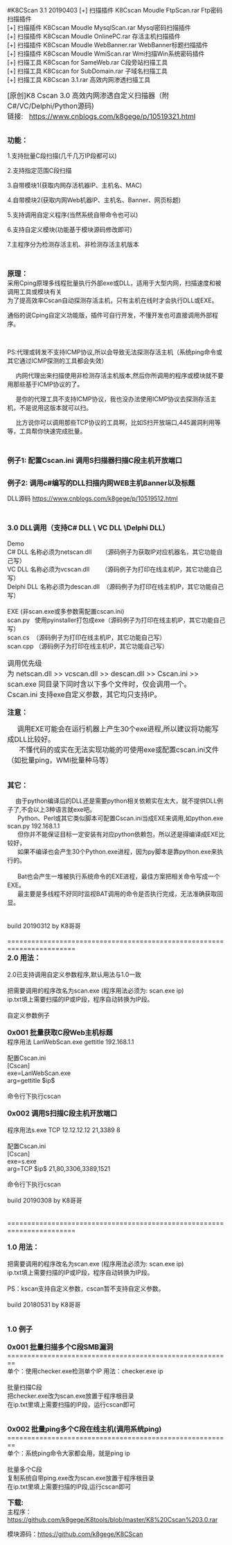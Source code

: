 #K8CScan 3.1 20190403
[+] 扫描插件 K8Cscan Moudle FtpScan.rar Ftp密码扫描插件<br>
[+] 扫描插件 K8Cscan Moudle MysqlScan.rar Mysql密码扫描插件<br>
[+] 扫描插件 K8Cscan Moudle OnlinePC.rar 存活主机扫描插件<br>
[+] 扫描插件 K8Cscan Moudle WebBanner.rar WebBanner标题扫描插件<br>
[+] 扫描插件 K8Cscan Moudle WmiScan.rar Wmi扫描Win系统密码插件<br>
[+] 扫描工具 K8Cscan for SameWeb.rar C段旁站扫描工具<br>
[+] 扫描工具 K8Cscan for SubDomain.rar 子域名扫描工具<br>
[+] 扫描工具 K8Cscan 3.1.rar 高效内网渗透扫描工具<br>

<p><span style="font-size: 16px;">[原创]K8 Cscan 3.0 高效内网渗透自定义扫描器（附C#/VC/Delphi/Python源码) </span><br /><span style="font-size: 16px;">链接:&nbsp;&nbsp; <a href="https://www.cnblogs.com/k8gege/p/10519321.html" target="_blank">https://www.cnblogs.com/k8gege/p/10519321.html</a></span></p>
<p><br /><strong><span style="font-size: 16px;">功能：</span></strong></p>
<p>1.支持批量C段扫描(几千几万IP段都可以)</p>
<p>2.支持指定范围C段扫描</p>
<p>3.自带模块1(获取内网存活机器IP、主机名、MAC)</p>
<p>4.自带模块2(获取内网Web机器IP、主机名、Banner、网页标题)</p>
<p>5.支持调用自定义程序(当然系统自带命令也可以)</p>
<p>6.支持自定义模块(功能基于模块源码修改即可)</p>
<p>7.主程序分为检测存活主机、非检测存活主机版本</p>
<p>&nbsp;</p>
<p><span style="font-size: 16px;"><strong>原理：</strong></span><br />采用Cping原理多线程批量执行外部exe或DLL，适用于大型内网，扫描速度和被调用工具或模块有关<br />为了提高效率Cscan自动探测存活主机，只有主机在线时才会执行DLL或EXE。</p>
<p>通俗的说Cping自定义功能版，插件可自行开发，不懂开发也可直接调用外部程序。</p>
<p>&nbsp;</p>
<p>PS:代理或转发不支持ICMP协议,所以会导致无法探测存活主机（系统ping命令或其它通过ICMP探测的工具都会失效）</p>
<p>&nbsp;&nbsp;&nbsp;&nbsp; 内网代理出来扫描使用非检测存活主机版本,然后你所调用的程序或模块就不要用那些基于ICMP协议的了。</p>
<p>&nbsp;&nbsp;&nbsp;&nbsp; 是你的代理工具不支持ICMP协议，我也没办法使用ICMP协议去探测存活主机，不是说用这版本就可以扫。</p>
<p>&nbsp;&nbsp;&nbsp;&nbsp; 比方说你可以调用那些TCP协议的工具啊，比如S扫开放端口,445漏洞利用等等，工具帮你快速完成批量。</p>
<p>&nbsp;</p>
<p><span style="font-size: 16px;"><strong>例子1: 配置Cscan.ini 调用S扫描器扫描C段主机开放端口</strong></span></p>
<p><img src="https://img2018.cnblogs.com/blog/1463611/201903/1463611-20190312200210710-22698312.png" alt="" /></p>
<p><strong><span style="font-size: 16px;">例子2: 调用c#编写的DLL扫描内网WEB主机Banner以及标题</span></strong></p>
<p>DLL源码 <a href="https://www.cnblogs.com/k8gege/p/10519512.html" target="_blank">https://www.cnblogs.com/k8gege/p/10519512.html</a></p>
<p><img src="https://img2018.cnblogs.com/blog/1463611/201903/1463611-20190312200408983-358773201.jpg" alt="" /></p>
<p><br /><span style="font-size: 16px;"><strong>3.0 DLL调用（支持C# DLL \ VC DLL \Delphi DLL）</strong></span><br /><br />Demo<br />C# DLL 名称必须为netscan.dll &nbsp;&nbsp; &nbsp; （源码例子为获取IP对应机器名，其它功能自己写）<br />VC DLL 名称必须为vcscan.dll &nbsp;&nbsp;&nbsp; &nbsp; （源码例子为打印在线主机IP，其它功能自己写）<br />Delphi DLL 名称必须为descan.dll&nbsp; （源码例子为打印在线主机IP，其它功能自己写）<br /><br />EXE (非scan.exe或多参数需配置cscan.ini)<br />scan.py&nbsp;&nbsp; 使用pyinstaller打包成exe（源码例子为打印在线主机IP，其它功能自己写）<br />scan.cs&nbsp; （源码例子为打印在线主机IP，其它功能自己写）<br />scan.cpp （源码例子为打印在线主机IP，其它功能自己写）<br /><br /><span style="font-size: 16px;">调用优先级</span><br /><span style="font-size: 16px;">为 netscan.dll &gt;&gt; vcscan.dll &gt;&gt; descan.dll &gt;&gt; Cscan.ini &gt;&gt; scan.exe 同目录下同时含以下多个文件时，仅会调用一个。</span><br /><span style="font-size: 16px;">Cscan.ini 支持exe自定义参数，其它均只支持IP。</span><br /><br /><span style="font-size: 16px;"><strong>注意：</strong></span></p>
<p><span style="font-size: 16px;"><strong>&nbsp;&nbsp;&nbsp;&nbsp;&nbsp; </strong>调用EXE可能会在运行机器上产生30个exe进程,所以建议将功能写成DLL比较好。</span><br /><span style="font-size: 16px;">&nbsp;&nbsp; &nbsp;&nbsp; 不懂代码的或实在无法实现功能的可使用exe或配置cscan.ini文件（如批量ping，WMI批量种马等）</span><br /><br />&nbsp;&nbsp; &nbsp; &nbsp;<br /><span style="font-size: 16px;"><strong>其它：</strong></span></p>
<p><span style="font-size: 16px;"><strong>&nbsp;&nbsp;&nbsp;&nbsp; </strong></span>由于python编译后的DLL还是需要python相关依赖实在太大，就不提供DLL例子了,不会以上3种语言就exe吧。<br />&nbsp;&nbsp; &nbsp;&nbsp; Python、Perl或其它类似脚本可配置Cscan.ini当成EXE来调用,如python.exe scan.py 192.168.1.1<br />&nbsp;&nbsp; &nbsp;&nbsp; 但你并不能保证目标一定安装有对应python依赖包，所以还是得编译成EXE比较好，<br />&nbsp;&nbsp; &nbsp;&nbsp; 如果不编译也会产生30个Python.exe进程，因为py脚本是靠python.exe来执行的。<br /><br />&nbsp;&nbsp;&nbsp;&nbsp;&nbsp; Bat也会产生一堆被执行系统命令的EXE进程，最佳方案把相关命令写成一个EXE。<br />&nbsp;&nbsp; &nbsp;&nbsp; 最主要是多线程不好同时监视BAT调用的命令是否执行完成，无法准确获取回显。<br />&nbsp;&nbsp; &nbsp; &nbsp;<br />&nbsp;&nbsp; &nbsp; &nbsp;<br />build 20190312 by K8哥哥<br /><br />=======================================================================<br /><span style="font-size: 16px;"><strong>2.0 用法：</strong></span><br /><br />2.0已支持调用自定义参数程序,默认用法与1.0一致<br /><br />把需要调用的程序改名为scan.exe (程序用法必须为: scan.exe ip)<br />ip.txt填上需要扫描的IP或IP段，程序自动转换为IP段。<br /><br />自定义参数例子<br /><br /><strong><span style="font-size: 16px;">0x001 批量获取C段Web主机标题</span></strong><br />程序用法 LanWebScan.exe gettitle 192.168.1.1<br /><br />配置Cscan.ini<br />[Cscan]<br />exe=LanWebScan.exe<br />arg=gettitle $ip$<br /><br />命令行下执行cscan<br /><br /><strong><span style="font-size: 16px;">0x002 调用S扫描C段主机开放端口</span></strong><br /><br />程序用法s.exe TCP 12.12.12.12 21,3389 8<br /><br />配置Cscan.ini<br />[Cscan]<br />exe=s.exe<br />arg=TCP $ip$ 21,80,3306,3389,1521<br /><br />命令行下执行cscan<br /><br />build 20190308 by K8哥哥<br /><br /><br />=======================================================================<br /><br /><span style="font-size: 16px;"><strong>1.0 用法：</strong></span><br /><br />把需要调用的程序改名为scan.exe (程序用法必须为: scan.exe ip)<br />ip.txt填上需要扫描的IP或IP段，程序自动转换为IP段。<br /><br />PS：kscan支持自定义参数，cscan暂不支持自定义参数。<br /><br />build 20180531 by K8哥哥<br /><br /><br /><span style="font-size: 16px;"><strong>1.0 例子</strong> </span><br />&nbsp;<br /><span style="font-size: 16px;"><strong>0x001 批量扫描多个C段SMB漏洞</strong></span><br />========================================================<br />单个：使用checker.exe检测单个IP 用法：checker.exe ip<br /><br />批量扫描C段<br />把checker.exe改为scan.exe放置于程序根目录<br />在ip.txt里填上需要扫描的IP段，运行cscan即可<br /><br /><br /><strong><span style="font-size: 16px;">0x002 批量ping多个C段在线主机(调用系统ping)</span></strong><br />========================================================<br />单个：系统ping命令大家都会用，就是ping ip<br /><br />批量多个C段<br />复制系统自带ping.exe改为scan.exe放置于程序根目录<br />在ip.txt里填上需要扫描的IP段,运行cscan即可</p>
<p><span style="font-size: 16px;"><strong>下载:</strong></span><br />主程序：&nbsp;&nbsp; <a href="https://github.com/k8gege/K8tools/blob/master/K8%20Cscan%203.0.rar" target="_blank">https://github.com/k8gege/K8tools/blob/master/K8%20Cscan%203.0.rar</a></p>
<p>模块源码：<a href="https://github.com/k8gege/K8CScan" target="_blank">https://github.com/k8gege/K8CScan</a></p>
